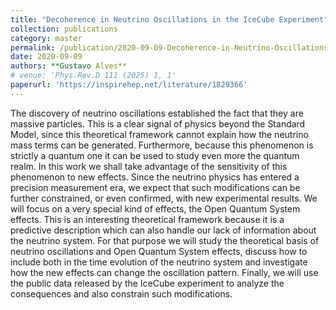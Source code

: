 ```yaml
---
title: "Decoherence in Neutrino Oscillations in the IceCube Experiment"
collection: publications
category: master
permalink: /publication/2020-09-09-Decoherence-in-Neutrino-Oscillations-in-the-IceCube-Experiment
date: 2020-09-09
authors: **Gustavo Alves**
# venue: 'Phys.Rev.D 111 (2025) 1, 1'
paperurl: 'https://inspirehep.net/literature/1829366'
---
```


The discovery of neutrino oscillations established the fact that they are massive particles. This is a clear signal of physics beyond the Standard Model, since this theoretical framework cannot explain how the neutrino mass terms can be generated. Furthermore, because this phenomenon is strictly a quantum one it can be used to study even more the quantum realm. In this work we shall take advantage of the sensitivity of this phenomenon to new effects. Since the neutrino physics has entered a precision measurement era, we expect that such modifications can be further constrained, or even confirmed, with new experimental results. We will focus on a very special kind of effects, the Open Quantum System effects. This is an interesting theoretical framework because it is a predictive description which can also handle our lack of information about the neutrino system. For that purpose we will study the theoretical basis of neutrino oscillations and Open Quantum System effects, discuss how to include both in the time evolution of the neutrino system and investigate how the new effects can change the oscillation pattern. Finally, we will use the public data released by the IceCube experiment to analyze the consequences and also constrain such modifications.